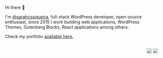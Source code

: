 Hi there 👋

I'm <a href="https://www.linkedin.com/in/sarahcssiqueira/">@sarahcssiqueira</a>, full-stack WordPress developer, open-source enthusiast, since 2015 I work building web applications, WordPress Themes, Gutenberg Blocks, React applications among others.

Check my portfolio <a href="https://sarahjobs.com/">available here.</a>

<div align="right"> <br>
  <a href="https://www.linkedin.com/in/sarahcssiqueira/" target="_blank"><img src="https://img.shields.io/badge/-LinkedIn-%230077B5?style=for-the-badge&logo=linkedin&logoColor=white" target="_blank"></a> 
  <a href="mailto:sarahcosiqueira@gmail.com"><img src="https://img.shields.io/badge/-Gmail-%23333?style=for-the-badge&logo=gmail&logoColor=white" target="_blank"></a>
</div>